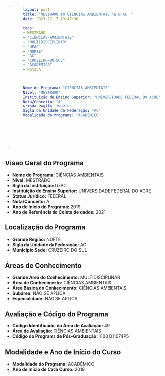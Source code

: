 ```yaml
---
        layout: post
        title: "MESTRADO em CIÊNCIAS AMBIENTAIS na UFAC  "
        date: 2023-12-17 19:47:30
     
        tags:
        - MESTRADO
        - "CIÊNCIAS-AMBIENTAIS"
        - "MULTIDISCIPLINAR"
        - "UFAC"
        - "NORTE"
        - "AC"
        - "CRUZEIRO-DO-SUL"
        - "ACADÊMICO"
        - Nota:A
        
        

        Nome do Programa: "CIÊNCIAS AMBIENTAIS"
        Nível: "MESTRADO"
        Instituição de Ensino Superior: "UNIVERSIDADE FEDERAL DO ACRE"
        Nota/Conceito: "A"
        Grande Região: "NORTE"
        Sigla da Unidade da Federação: "AC"
        Modalidade do Programa: "ACADÊMICO"
        
        
        
        
        
        
---
```

## Visão Geral do Programa
- **Nome do Programa:** CIÊNCIAS AMBIENTAIS
- **Nível:** MESTRADO
- **Sigla da Instituição:** UFAC
- **Instituição de Ensino Superior:** UNIVERSIDADE FEDERAL DO ACRE
- **Status Jurídico:** FEDERAL
- **Nota/Conceito:** A
- **Ano de Início do Programa:** 2019
- **Ano de Referência do Coleta de dados:** 2021

## Localização do Programa
- **Grande Região:** NORTE
- **Sigla da Unidade da Federação:** AC
- **Município Sede:** CRUZEIRO DO SUL

## Áreas de Conhecimento
- **Grande Área do Conhecimento:** MULTIDISCIPLINAR
- **Área de Conhecimento:** CIÊNCIAS AMBIENTAIS
- **Área Básica do Conhecimento:** CIÊNCIAS AMBIENTAIS
- **Subárea:** NÃO SE APLICA
- **Especialidade:** NÃO SE APLICA

## Avaliação e Código do Programa
- **Código Identificador da Área de Avaliação:** 49
- **Área de Avaliação:** CIÊNCIAS AMBIENTAIS
- **Código do Programa de Pós-Graduação:** 11001011074P5


## Modalidade e Ano de Início do Curso
- **Modalidade do Programa:** ACADÊMICO
- **Ano de Início de Cada Curso:** 2019
